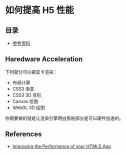 # 如何提高 H5 性能

## 目录

* [参考资料](#references)

## Haredware Acceleration

下列部分可以被显卡渲染：

* 布局计算
* CSS3 渐变
* CSS3 3D 变形
* Canvas 绘图
* WebGL 3D 绘图

你需要做的就是让渲染引擎明白那些部分是可以硬件加速的。

## References

* [Improving the Performance of your HTML5 App](http://www.html5rocks.com/en/tutorials/speed/html5/)